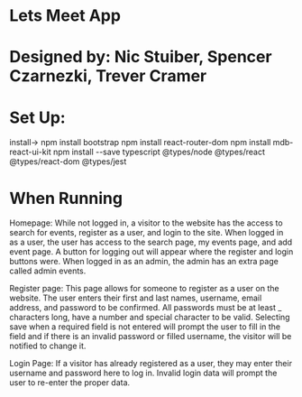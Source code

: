 # Lets Meet App
# Designed by: Nic Stuiber, Spencer Czarnezki, Trever Cramer

# Set Up:
install-> npm install bootstrap
	  npm install react-router-dom
	  npm install mdb-react-ui-kit
	  npm install --save typescript @types/node @types/react @types/react-dom @types/jest



# When Running
Homepage: 
While not logged in, a visitor to the website has the access to search for events,
register as a user, and login to the site.
When logged in as a user, the user has access to the search page, my events page, and add event page. A button
for logging out will appear where the register and login buttons were.
When logged in as an admin, the admin has an extra page called admin events.

Register page:
This page allows for someone to register as a user on the website. The user enters their first and last names,
username, email address, and password to be confirmed. All passwords must be at least _ characters long,
have a number and special character to be valid. Selecting save when a required field is not entered will 
prompt the user to fill in the field and if there is an invalid password or filled username, 
the visitor will be notified to change it.

Login Page:
If a visitor has already registered as a user, they may enter their username and password here to log in.
Invalid login data will prompt the user to re-enter the proper data.



 

 



